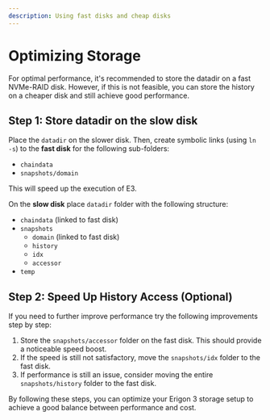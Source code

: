 ```yaml
---
description: Using fast disks and cheap disks
---
```


# Optimizing Storage

For optimal performance, it's recommended to store the datadir on a fast NVMe-RAID disk. However, if this is not feasible, you can store the history on a cheaper disk and still achieve good performance.

## Step 1: Store datadir on the slow disk

Place the `datadir` on the slower disk. Then, create symbolic links (using `ln -s`) to the **fast disk** for the following sub-folders:

* `chaindata`
* `snapshots/domain`

This will speed up the execution of E3.

On the **slow disk** place `datadir` folder with the following structure:

* `chaindata` (linked to fast disk)
* `snapshots`
  * `domain` (linked to fast disk)
  * `history`
  * `idx`
  * `accessor`
* `temp`

## Step 2: Speed Up History Access (Optional)

If you need to further improve performance try the following improvements step by step:

1. Store the `snapshots/accessor` folder on the fast disk. This should provide a noticeable speed boost.
2. If the speed is still not satisfactory, move the `snapshots/idx` folder to the fast disk.
3. If performance is still an issue, consider moving the entire `snapshots/history` folder to the fast disk.

By following these steps, you can optimize your Erigon 3 storage setup to achieve a good balance between performance and cost.
